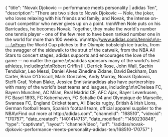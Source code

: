 {
    "title": "Novak Djokovic -- performance meets personality | adidas Ten",
    "description": "There are two sides to Novak Djokovic -- Nole, the joker, who loves relaxing with his friends and family; and Novak, the intense on-court competitor who never gives up on a point. \n\nWhen Nole puts on his Barricades, he becomes Novak. Together, they make the world's number one tennis player - one of the few men to have been ranked number one in the world for more than 100 weeks. \n\nhttp:\/\/www.adidas.com\/tennis\n\n----\nFrom the World Cup pitches to the Olympic bobsleigh ice tracks, from the swagger of the sidewalk to the strut of the catwalk, from the NBA All Stars to concert stages, adidas supports and encourages the love of the game -- no matter the game.\n\nadidas sponsors many of the world's best athletes, including:\n\nRobert Griffin III, Derrick Rose, John Wall, Sachin Tendulkar, Leo Messi, Daniel Alves Zinedine Zidane, David Beckham, Dan Carter, Brian O'Driscoll, Mark Gonzales, Andy Murray, Novak Djokovic, Steffi Graf, Yohan Blake, Jessica Ennis\n\nadidas also have partnerships with many of the world's best teams and leagues, including:\n\nChelsea FC, Bayern Munchen, AC Milan, Real Madrid CF, AFC Ajax, Bayer Leverkusen, FC Basel 1893, FC Kobenhaven, FC Schalke 04 and Olympique de Marseille, Swansea FC, England Cricket team, All Blacks rugby, British & Irish Lions, German football team, Spanish football team, official apparel supplier to the NBA\nFind out more at http:\/\/adidas.com",
    "channelid": "168510",
    "videoid": "170757",
    "date_created": "1401414713",
    "date_modified": "1450230848",
    "type": "captivate",
    "layout": "channelVideo",
    "url": "\/adidas\/novak-djokovic-performance-meets-personality-adidas-ten\/168510-170757"
}